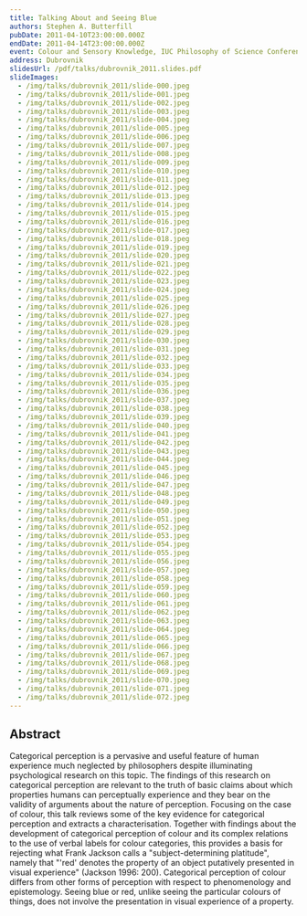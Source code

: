 ```yaml
---
title: Talking About and Seeing Blue
authors: Stephen A. Butterfill
pubDate: 2011-04-10T23:00:00.000Z
endDate: 2011-04-14T23:00:00.000Z
event: Colour and Sensory Knowledge, IUC Philosophy of Science Conference
address: Dubrovnik
slidesUrl: /pdf/talks/dubrovnik_2011.slides.pdf
slideImages:
  - /img/talks/dubrovnik_2011/slide-000.jpeg
  - /img/talks/dubrovnik_2011/slide-001.jpeg
  - /img/talks/dubrovnik_2011/slide-002.jpeg
  - /img/talks/dubrovnik_2011/slide-003.jpeg
  - /img/talks/dubrovnik_2011/slide-004.jpeg
  - /img/talks/dubrovnik_2011/slide-005.jpeg
  - /img/talks/dubrovnik_2011/slide-006.jpeg
  - /img/talks/dubrovnik_2011/slide-007.jpeg
  - /img/talks/dubrovnik_2011/slide-008.jpeg
  - /img/talks/dubrovnik_2011/slide-009.jpeg
  - /img/talks/dubrovnik_2011/slide-010.jpeg
  - /img/talks/dubrovnik_2011/slide-011.jpeg
  - /img/talks/dubrovnik_2011/slide-012.jpeg
  - /img/talks/dubrovnik_2011/slide-013.jpeg
  - /img/talks/dubrovnik_2011/slide-014.jpeg
  - /img/talks/dubrovnik_2011/slide-015.jpeg
  - /img/talks/dubrovnik_2011/slide-016.jpeg
  - /img/talks/dubrovnik_2011/slide-017.jpeg
  - /img/talks/dubrovnik_2011/slide-018.jpeg
  - /img/talks/dubrovnik_2011/slide-019.jpeg
  - /img/talks/dubrovnik_2011/slide-020.jpeg
  - /img/talks/dubrovnik_2011/slide-021.jpeg
  - /img/talks/dubrovnik_2011/slide-022.jpeg
  - /img/talks/dubrovnik_2011/slide-023.jpeg
  - /img/talks/dubrovnik_2011/slide-024.jpeg
  - /img/talks/dubrovnik_2011/slide-025.jpeg
  - /img/talks/dubrovnik_2011/slide-026.jpeg
  - /img/talks/dubrovnik_2011/slide-027.jpeg
  - /img/talks/dubrovnik_2011/slide-028.jpeg
  - /img/talks/dubrovnik_2011/slide-029.jpeg
  - /img/talks/dubrovnik_2011/slide-030.jpeg
  - /img/talks/dubrovnik_2011/slide-031.jpeg
  - /img/talks/dubrovnik_2011/slide-032.jpeg
  - /img/talks/dubrovnik_2011/slide-033.jpeg
  - /img/talks/dubrovnik_2011/slide-034.jpeg
  - /img/talks/dubrovnik_2011/slide-035.jpeg
  - /img/talks/dubrovnik_2011/slide-036.jpeg
  - /img/talks/dubrovnik_2011/slide-037.jpeg
  - /img/talks/dubrovnik_2011/slide-038.jpeg
  - /img/talks/dubrovnik_2011/slide-039.jpeg
  - /img/talks/dubrovnik_2011/slide-040.jpeg
  - /img/talks/dubrovnik_2011/slide-041.jpeg
  - /img/talks/dubrovnik_2011/slide-042.jpeg
  - /img/talks/dubrovnik_2011/slide-043.jpeg
  - /img/talks/dubrovnik_2011/slide-044.jpeg
  - /img/talks/dubrovnik_2011/slide-045.jpeg
  - /img/talks/dubrovnik_2011/slide-046.jpeg
  - /img/talks/dubrovnik_2011/slide-047.jpeg
  - /img/talks/dubrovnik_2011/slide-048.jpeg
  - /img/talks/dubrovnik_2011/slide-049.jpeg
  - /img/talks/dubrovnik_2011/slide-050.jpeg
  - /img/talks/dubrovnik_2011/slide-051.jpeg
  - /img/talks/dubrovnik_2011/slide-052.jpeg
  - /img/talks/dubrovnik_2011/slide-053.jpeg
  - /img/talks/dubrovnik_2011/slide-054.jpeg
  - /img/talks/dubrovnik_2011/slide-055.jpeg
  - /img/talks/dubrovnik_2011/slide-056.jpeg
  - /img/talks/dubrovnik_2011/slide-057.jpeg
  - /img/talks/dubrovnik_2011/slide-058.jpeg
  - /img/talks/dubrovnik_2011/slide-059.jpeg
  - /img/talks/dubrovnik_2011/slide-060.jpeg
  - /img/talks/dubrovnik_2011/slide-061.jpeg
  - /img/talks/dubrovnik_2011/slide-062.jpeg
  - /img/talks/dubrovnik_2011/slide-063.jpeg
  - /img/talks/dubrovnik_2011/slide-064.jpeg
  - /img/talks/dubrovnik_2011/slide-065.jpeg
  - /img/talks/dubrovnik_2011/slide-066.jpeg
  - /img/talks/dubrovnik_2011/slide-067.jpeg
  - /img/talks/dubrovnik_2011/slide-068.jpeg
  - /img/talks/dubrovnik_2011/slide-069.jpeg
  - /img/talks/dubrovnik_2011/slide-070.jpeg
  - /img/talks/dubrovnik_2011/slide-071.jpeg
  - /img/talks/dubrovnik_2011/slide-072.jpeg
---
```


## Abstract

Categorical perception is a pervasive and useful feature of human experience much neglected by philosophers despite illuminating psychological research on this topic.  The findings of this research on categorical perception are relevant to the truth of basic claims about which properties humans can perceptually experience and they bear on the validity of arguments about the nature of perception.  Focusing on the case of colour, this talk reviews some of the key evidence for categorical perception and extracts a characterisation.  Together with findings about the development of categorical perception of colour and its complex relations to the use of verbal labels for colour categories, this provides a basis for rejecting what Frank Jackson calls a "subject-determining platitude", namely that "'red' denotes the property of an object putatively presented in visual experience" (Jackson 1996: 200).  Categorical perception of colour differs from other forms of perception with respect to phenomenology and epistemology.  Seeing blue or red, unlike seeing the particular colours of things, does not involve the presentation in visual experience of a property.

